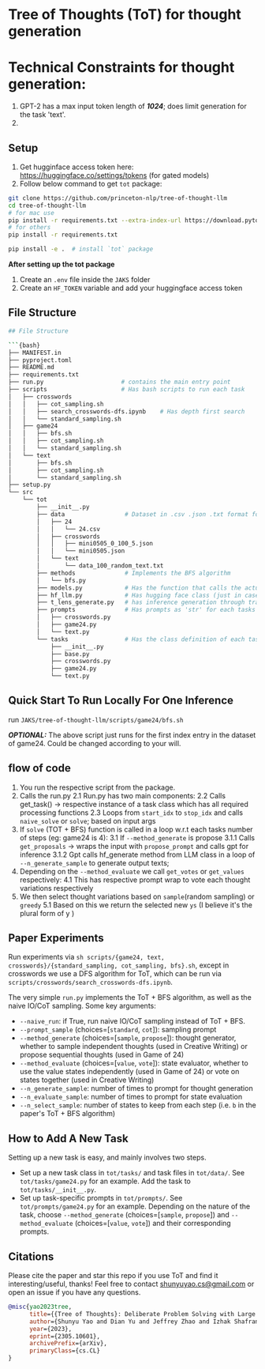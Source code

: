 # Tree of Thoughts (ToT) for thought generation

# Technical Constraints for thought generation:
1. GPT-2 has a max input token length of **_1024_**; does limit generation for the task 'text'.
2.


## Setup
1. Get hugginface access token here: https://huggingface.co/settings/tokens (for gated models)
2. Follow below command to get `tot` package:

```bash
git clone https://github.com/princeton-nlp/tree-of-thought-llm
cd tree-of-thought-llm
# for mac use 
pip install -r requirements.txt --extra-index-url https://download.pytorch.org/whl/nightly/cpu
# for others
pip install -r requirements.txt 

pip install -e .  # install `tot` package
```

**After setting up the tot package**
1. Create an `.env` file inside the `JAKS` folder 
2. Create an `HF_TOKEN` variable and add your huggingface access token

## File Structure

```bash
## File Structure

```{bash}
├── MANIFEST.in
├── pyproject.toml
├── README.md
├── requirements.txt            
├── run.py                      # contains the main entry point 
├── scripts                     # Has bash scripts to run each task 
│   ├── crosswords  
│   │   ├── cot_sampling.sh
│   │   ├── search_crosswords-dfs.ipynb    # Has depth first search
│   │   └── standard_sampling.sh
│   ├── game24
│   │   ├── bfs.sh
│   │   ├── cot_sampling.sh
│   │   └── standard_sampling.sh
│   └── text
│       ├── bfs.sh
│       ├── cot_sampling.sh
│       └── standard_sampling.sh
├── setup.py
└── src
    └── tot
        ├── __init__.py
        ├── data                 # Dataset in .csv .json .txt format for each task
        │   ├── 24
        │   │   └── 24.csv
        │   ├── crosswords
        │   │   ├── mini0505_0_100_5.json
        │   │   └── mini0505.json
        │   └── text
        │       └── data_100_random_text.txt
        ├── methods              # Implements the BFS algorithm
        │   └── bfs.py
        ├── models.py            # Has the function that calls the actual completion
        ├── hf_llm.py            # Has hugging face class (just in case)
        ├── t_lens_generate.py   # has inference generation through transformer lens
        ├── prompts              # Has prompts as 'str' for each tasks
        │   ├── crosswords.py
        │   ├── game24.py
        │   └── text.py
        └── tasks                # Has the class definition of each task (task dependent methods)
            ├── __init__.py
            ├── base.py
            ├── crosswords.py
            ├── game24.py
            └── text.py

```

## Quick Start To Run Locally For One Inference

run `JAKS/tree-of-thought-llm/scripts/game24/bfs.sh`

**_OPTIONAL:_** The above script just runs for the first index entry in the dataset of game24. Could be changed according to your will. 

## flow of code 
1. You run the respective script from the package.
2. Calls the run.py 
    2.1 Run.py has two main components:
    2.2 Calls get_task() -> respective instance of a task class which has all required processing functions
    2.3 Loops from `start_idx` to `stop_idx` and calls `naive_solve` or `solve`; based on input args
3. If `solve` (TOT + BFS) function is called in a loop w.r.t each tasks number of steps (eg: game24 is 4):
    3.1 If `--method_generate` is propose
         3.1.1 Calls `get_proposals` -> wraps the input with `propose_prompt` and calls gpt for inference
         3.1.2 Gpt calls hf_generate method from LLM class in a loop of `--n_generate_sample` to generate output texts; 
4. Depending on the `--method_evaluate` we call `get_votes` or `get_values` respectively:
    4.1 This has respective prompt wrap to vote each thought variations respectively
5. We then select thought variations based on `sample`(random sampling) or `greedy`
   5.1 Based on this we return the selected new `ys` (I believe it's the plural form of y )

## Paper Experiments

Run experiments via ``sh scripts/{game24, text, crosswords}/{standard_sampling, cot_sampling, bfs}.sh``, except in crosswords we use a DFS algorithm for ToT, which can be run via ``scripts/crosswords/search_crosswords-dfs.ipynb``.

The very simple ``run.py`` implements the ToT + BFS algorithm, as well as the naive IO/CoT sampling. Some key arguments:

- ``--naive_run``: if True, run naive IO/CoT sampling instead of ToT + BFS.
-  ``--prompt_sample`` (choices=[``standard``, ``cot``]): sampling prompt
- ``--method_generate`` (choices=[``sample``, ``propose``]): thought generator, whether to sample independent thoughts (used in Creative Writing) or propose sequential thoughts (used in Game of 24)
- ``--method_evaluate`` (choices=[``value``, ``vote``]): state evaluator, whether to use the value states independently (used in Game of 24) or vote on states together (used in Creative Writing)
- ``--n_generate_sample``: number of times to prompt for thought generation
- ``--n_evaluate_sample``: number of times to prompt for state evaluation
- ``--n_select_sample``: number of states to keep from each step (i.e. ``b`` in the paper's ToT + BFS algorithm)


## How to Add A New Task
Setting up a new task is easy, and mainly involves two steps.
* Set up a new task class in ``tot/tasks/`` and task files in ``tot/data/``. See ``tot/tasks/game24.py`` for an example. Add the task to ``tot/tasks/__init__.py``.
* Set up task-specific prompts in ``tot/prompts/``. See ``tot/prompts/game24.py`` for an example. Depending on the nature of the task, choose ``--method_generate`` (choices=[``sample``, ``propose``]) and ``--method_evaluate`` (choices=[``value``, ``vote``]) and their corresponding prompts. 

## Citations
Please cite the paper and star this repo if you use ToT and find it interesting/useful, thanks! Feel free to contact shunyuyao.cs@gmail.com or open an issue if you have any questions.

```bibtex
@misc{yao2023tree,
      title={{Tree of Thoughts}: Deliberate Problem Solving with Large Language Models}, 
      author={Shunyu Yao and Dian Yu and Jeffrey Zhao and Izhak Shafran and Thomas L. Griffiths and Yuan Cao and Karthik Narasimhan},
      year={2023},
      eprint={2305.10601},
      archivePrefix={arXiv},
      primaryClass={cs.CL}
}
```
